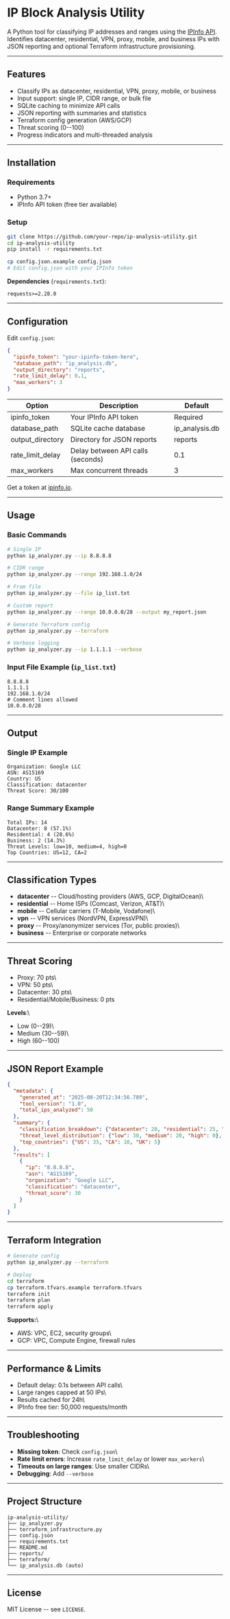 # IP Block Analysis Utility

A Python tool for classifying IP addresses and ranges using the [IPInfo
API](https://ipinfo.io).\
Identifies datacenter, residential, VPN, proxy, mobile, and business IPs
with JSON reporting and optional Terraform infrastructure provisioning.

------------------------------------------------------------------------

## Features

-   Classify IPs as datacenter, residential, VPN, proxy, mobile, or
    business
-   Input support: single IP, CIDR range, or bulk file
-   SQLite caching to minimize API calls
-   JSON reporting with summaries and statistics
-   Terraform config generation (AWS/GCP)
-   Threat scoring (0--100)
-   Progress indicators and multi-threaded analysis

------------------------------------------------------------------------

## Installation

### Requirements

-   Python 3.7+
-   IPInfo API token (free tier available)

### Setup

``` bash
git clone https://github.com/your-repo/ip-analysis-utility.git
cd ip-analysis-utility
pip install -r requirements.txt

cp config.json.example config.json
# Edit config.json with your IPInfo token
```

**Dependencies** (`requirements.txt`):

    requests>=2.28.0

------------------------------------------------------------------------

## Configuration

Edit `config.json`:

``` json
{
  "ipinfo_token": "your-ipinfo-token-here",
  "database_path": "ip_analysis.db",
  "output_directory": "reports",
  "rate_limit_delay": 0.1,
  "max_workers": 3
}
```

| Option           | Description                       | Default        |
|------------------|-----------------------------------|----------------|
| ipinfo_token     | Your IPInfo API token             | Required       |
| database_path    | SQLite cache database             | ip_analysis.db |
| output_directory | Directory for JSON reports        | reports        |
| rate_limit_delay | Delay between API calls (seconds) | 0.1            |
| max_workers      | Max concurrent threads            | 3              |


Get a token at [ipinfo.io](https://ipinfo.io).

------------------------------------------------------------------------

## Usage

### Basic Commands

``` bash
# Single IP
python ip_analyzer.py --ip 8.8.8.8

# CIDR range
python ip_analyzer.py --range 192.168.1.0/24

# From file
python ip_analyzer.py --file ip_list.txt

# Custom report
python ip_analyzer.py --range 10.0.0.0/28 --output my_report.json

# Generate Terraform config
python ip_analyzer.py --terraform

# Verbose logging
python ip_analyzer.py --ip 1.1.1.1 --verbose
```

### Input File Example (`ip_list.txt`)

    8.8.8.8
    1.1.1.1
    192.168.1.0/24
    # Comment lines allowed
    10.0.0.0/28

------------------------------------------------------------------------

## Output

### Single IP Example

    Organization: Google LLC
    ASN: AS15169
    Country: US
    Classification: datacenter
    Threat Score: 30/100

### Range Summary Example

    Total IPs: 14
    Datacenter: 8 (57.1%)
    Residential: 4 (28.6%)
    Business: 2 (14.3%)
    Threat Levels: low=10, medium=4, high=0
    Top Countries: US=12, CA=2

------------------------------------------------------------------------

## Classification Types

-   **datacenter** -- Cloud/hosting providers (AWS, GCP, DigitalOcean)\
-   **residential** -- Home ISPs (Comcast, Verizon, AT&T)\
-   **mobile** -- Cellular carriers (T-Mobile, Vodafone)\
-   **vpn** -- VPN services (NordVPN, ExpressVPN)\
-   **proxy** -- Proxy/anonymizer services (Tor, public proxies)\
-   **business** -- Enterprise or corporate networks

------------------------------------------------------------------------

## Threat Scoring

-   Proxy: 70 pts\
-   VPN: 50 pts\
-   Datacenter: 30 pts\
-   Residential/Mobile/Business: 0 pts

**Levels**:\
- Low (0--29)\
- Medium (30--59)\
- High (60--100)

------------------------------------------------------------------------

## JSON Report Example

``` json
{
  "metadata": {
    "generated_at": "2025-08-20T12:34:56.789",
    "tool_version": "1.0",
    "total_ips_analyzed": 50
  },
  "summary": {
    "classification_breakdown": {"datacenter": 20, "residential": 25, "business": 5},
    "threat_level_distribution": {"low": 30, "medium": 20, "high": 0},
    "top_countries": {"US": 35, "CA": 10, "UK": 5}
  },
  "results": [
    {
      "ip": "8.8.8.8",
      "asn": "AS15169",
      "organization": "Google LLC",
      "classification": "datacenter",
      "threat_score": 30
    }
  ]
}
```

------------------------------------------------------------------------

## Terraform Integration

``` bash
# Generate config
python ip_analyzer.py --terraform

# Deploy
cd terraform
cp terraform.tfvars.example terraform.tfvars
terraform init
terraform plan
terraform apply
```

**Supports:**\
- AWS: VPC, EC2, security groups\
- GCP: VPC, Compute Engine, firewall rules

------------------------------------------------------------------------

## Performance & Limits

-   Default delay: 0.1s between API calls\
-   Large ranges capped at 50 IPs\
-   Results cached for 24h\
-   IPInfo free tier: 50,000 requests/month

------------------------------------------------------------------------

## Troubleshooting

-   **Missing token**: Check `config.json`\
-   **Rate limit errors**: Increase `rate_limit_delay` or lower
    `max_workers`\
-   **Timeouts on large ranges**: Use smaller CIDRs\
-   **Debugging**: Add `--verbose`

------------------------------------------------------------------------

## Project Structure

    ip-analysis-utility/
    ├── ip_analyzer.py
    ├── terraform_infrastructure.py
    ├── config.json
    ├── requirements.txt
    ├── README.md
    ├── reports/
    ├── terraform/
    └── ip_analysis.db (auto)

------------------------------------------------------------------------

## License

MIT License -- see `LICENSE`.


